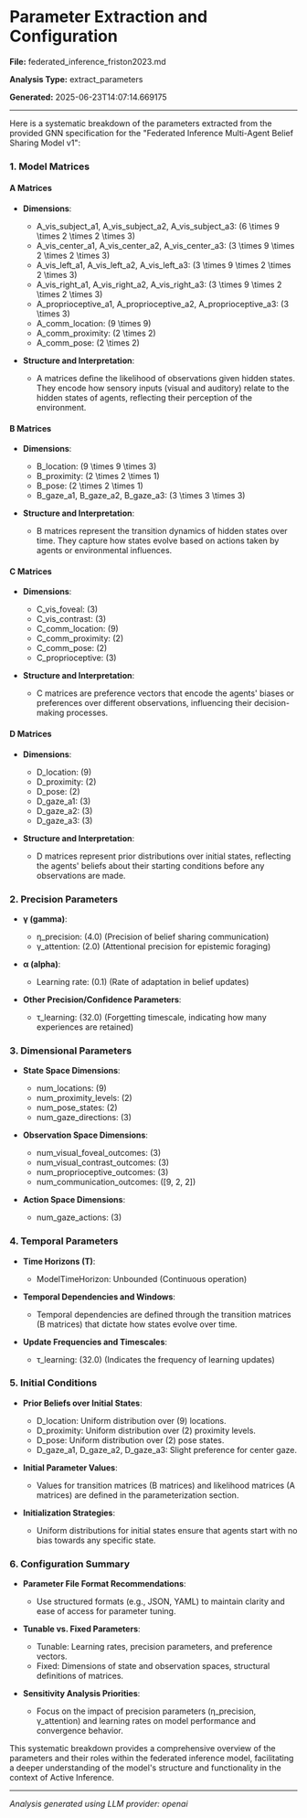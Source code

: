 # Parameter Extraction and Configuration

**File:** federated_inference_friston2023.md

**Analysis Type:** extract_parameters

**Generated:** 2025-06-23T14:07:14.669175

---

Here is a systematic breakdown of the parameters extracted from the provided GNN specification for the "Federated Inference Multi-Agent Belief Sharing Model v1":

### 1. Model Matrices

#### A Matrices
- **Dimensions**:
  - A_vis_subject_a1, A_vis_subject_a2, A_vis_subject_a3: \(6 \times 9 \times 2 \times 2 \times 3\)
  - A_vis_center_a1, A_vis_center_a2, A_vis_center_a3: \(3 \times 9 \times 2 \times 2 \times 3\)
  - A_vis_left_a1, A_vis_left_a2, A_vis_left_a3: \(3 \times 9 \times 2 \times 2 \times 3\)
  - A_vis_right_a1, A_vis_right_a2, A_vis_right_a3: \(3 \times 9 \times 2 \times 2 \times 3\)
  - A_proprioceptive_a1, A_proprioceptive_a2, A_proprioceptive_a3: \(3 \times 3\)
  - A_comm_location: \(9 \times 9\)
  - A_comm_proximity: \(2 \times 2\)
  - A_comm_pose: \(2 \times 2\)

- **Structure and Interpretation**:
  - A matrices define the likelihood of observations given hidden states. They encode how sensory inputs (visual and auditory) relate to the hidden states of agents, reflecting their perception of the environment.

#### B Matrices
- **Dimensions**:
  - B_location: \(9 \times 9 \times 3\)
  - B_proximity: \(2 \times 2 \times 1\)
  - B_pose: \(2 \times 2 \times 1\)
  - B_gaze_a1, B_gaze_a2, B_gaze_a3: \(3 \times 3 \times 3\)

- **Structure and Interpretation**:
  - B matrices represent the transition dynamics of hidden states over time. They capture how states evolve based on actions taken by agents or environmental influences.

#### C Matrices
- **Dimensions**:
  - C_vis_foveal: \(3\)
  - C_vis_contrast: \(3\)
  - C_comm_location: \(9\)
  - C_comm_proximity: \(2\)
  - C_comm_pose: \(2\)
  - C_proprioceptive: \(3\)

- **Structure and Interpretation**:
  - C matrices are preference vectors that encode the agents' biases or preferences over different observations, influencing their decision-making processes.

#### D Matrices
- **Dimensions**:
  - D_location: \(9\)
  - D_proximity: \(2\)
  - D_pose: \(2\)
  - D_gaze_a1: \(3\)
  - D_gaze_a2: \(3\)
  - D_gaze_a3: \(3\)

- **Structure and Interpretation**:
  - D matrices represent prior distributions over initial states, reflecting the agents' beliefs about their starting conditions before any observations are made.

### 2. Precision Parameters
- **γ (gamma)**:
  - η_precision: \(4.0\) (Precision of belief sharing communication)
  - γ_attention: \(2.0\) (Attentional precision for epistemic foraging)

- **α (alpha)**:
  - Learning rate: \(0.1\) (Rate of adaptation in belief updates)

- **Other Precision/Confidence Parameters**:
  - τ_learning: \(32.0\) (Forgetting timescale, indicating how many experiences are retained)

### 3. Dimensional Parameters
- **State Space Dimensions**:
  - num_locations: \(9\)
  - num_proximity_levels: \(2\)
  - num_pose_states: \(2\)
  - num_gaze_directions: \(3\)

- **Observation Space Dimensions**:
  - num_visual_foveal_outcomes: \(3\)
  - num_visual_contrast_outcomes: \(3\)
  - num_proprioceptive_outcomes: \(3\)
  - num_communication_outcomes: \([9, 2, 2]\)

- **Action Space Dimensions**:
  - num_gaze_actions: \(3\)

### 4. Temporal Parameters
- **Time Horizons (T)**:
  - ModelTimeHorizon: Unbounded (Continuous operation)

- **Temporal Dependencies and Windows**:
  - Temporal dependencies are defined through the transition matrices (B matrices) that dictate how states evolve over time.

- **Update Frequencies and Timescales**:
  - τ_learning: \(32.0\) (Indicates the frequency of learning updates)

### 5. Initial Conditions
- **Prior Beliefs over Initial States**:
  - D_location: Uniform distribution over \(9\) locations.
  - D_proximity: Uniform distribution over \(2\) proximity levels.
  - D_pose: Uniform distribution over \(2\) pose states.
  - D_gaze_a1, D_gaze_a2, D_gaze_a3: Slight preference for center gaze.

- **Initial Parameter Values**:
  - Values for transition matrices (B matrices) and likelihood matrices (A matrices) are defined in the parameterization section.

- **Initialization Strategies**:
  - Uniform distributions for initial states ensure that agents start with no bias towards any specific state.

### 6. Configuration Summary
- **Parameter File Format Recommendations**:
  - Use structured formats (e.g., JSON, YAML) to maintain clarity and ease of access for parameter tuning.

- **Tunable vs. Fixed Parameters**:
  - Tunable: Learning rates, precision parameters, and preference vectors.
  - Fixed: Dimensions of state and observation spaces, structural definitions of matrices.

- **Sensitivity Analysis Priorities**:
  - Focus on the impact of precision parameters (η_precision, γ_attention) and learning rates on model performance and convergence behavior.

This systematic breakdown provides a comprehensive overview of the parameters and their roles within the federated inference model, facilitating a deeper understanding of the model's structure and functionality in the context of Active Inference.

---

*Analysis generated using LLM provider: openai*
